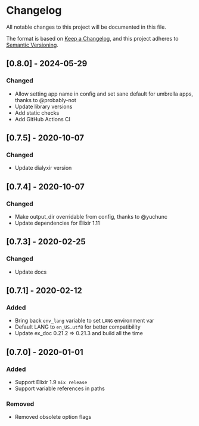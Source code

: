 # Changelog
All notable changes to this project will be documented in this file.

The format is based on [Keep a Changelog](https://keepachangelog.com/en/1.0.0/),
and this project adheres to [Semantic Versioning](https://semver.org/spec/v2.0.0.html).

## [0.8.0] - 2024-05-29
### Changed
- Allow setting app name in config and set sane default for umbrella apps,
  thanks to @probably-not
- Update library versions
- Add static checks
- Add GitHub Actions CI

## [0.7.5] - 2020-10-07
### Changed
- Update dialyxir version

## [0.7.4] - 2020-10-07
### Changed
- Make output_dir overridable from config, thanks to @yuchunc
- Update dependencies for Elixir 1.11

## [0.7.3] - 2020-02-25
### Changed
- Update docs

## [0.7.1] - 2020-02-12
### Added
- Bring back `env_lang` variable to set `LANG` environment var
- Default LANG to `en_US.utf8` for better compatibility
- Update ex_doc 0.21.2 => 0.21.3 and build all the time

## [0.7.0] - 2020-01-01
### Added
- Support Elixir 1.9 `mix release`
- Support variable references in paths

### Removed
- Removed obsolete option flags
